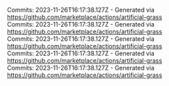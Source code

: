Commits: 2023-11-26T16:17:38.127Z - Generated via https://github.com/marketplace/actions/artificial-grass
<br>
Commits: 2023-11-26T16:17:38.127Z - Generated via https://github.com/marketplace/actions/artificial-grass
<br>
Commits: 2023-11-26T16:17:38.127Z - Generated via https://github.com/marketplace/actions/artificial-grass
<br>
Commits: 2023-11-26T16:17:38.127Z - Generated via https://github.com/marketplace/actions/artificial-grass
<br>
Commits: 2023-11-26T16:17:38.127Z - Generated via https://github.com/marketplace/actions/artificial-grass
<br>
